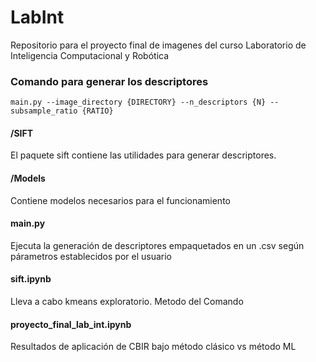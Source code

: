 # LabInt
Repositorio para el proyecto final de imagenes del curso Laboratorio de Inteligencia Computacional y Robótica

### Comando para generar los descriptores

`main.py --image_directory {DIRECTORY} --n_descriptors {N} --subsample_ratio {RATIO}` 


#### /SIFT
El paquete sift contiene las utilidades para generar descriptores. 

#### /Models
Contiene modelos necesarios para el funcionamiento

#### main.py
Ejecuta la generación de descriptores empaquetados en un .csv según párametros establecidos por el usuario

#### sift.ipynb
Lleva a cabo kmeans exploratorio. Metodo del Comando

#### proyecto_final_lab_int.ipynb
Resultados de aplicación de CBIR bajo método clásico vs método ML
